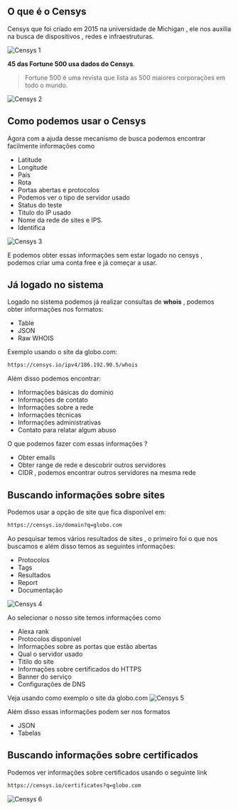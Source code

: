 ## O que é o Censys
Censys que foi criado em 2015 na universidade de Michigan , ele nos auxilia na busca de dispositivos , redes e infraestruturas.

![Censys 1](https://i.imgur.com/4OHE97L.png)

**45 das Fortune 500 usa dados do Censys**.
> Fortune 500 é uma revista que lista as 500 maiores corporações em todo o mundo.

![Censys 2](https://i.imgur.com/adbIJGo.png)

## Como podemos usar o Censys
Agora com a ajuda desse mecanismo de busca podemos encontrar facilmente informações como
- Latitude
- Longitude
- País
- Rota
- Portas abertas e protocolos
- Podemos ver o tipo de servidor usado
- Status do teste
- Titulo do IP usado
- Nome da rede  de sites e IPS.
- Identifica

![Censys 3](https://i.imgur.com/tmahhSn.png)

E podemos obter essas informações sem estar logado no censys , podemos criar uma conta free e já começar a usar.

## Já logado no sistema
Logado no sistema podemos já realizar consultas de **whois** , podemos obter informações nos formatos:
- Table
- JSON
- Raw WHOIS

Exemplo usando o site da globo.com:
```sh
https://censys.io/ipv4/186.192.90.5/whois
```

Além disso podemos encontrar:
- Informações básicas do domínio
- Informações de contato
- Informações sobre a rede
- Informações técnicas
- Informações administrativas
- Contato para relatar algum abuso

O que podemos fazer com essas informações ?
- Obter emails
- Obter range de rede e descobrir outros servidores
- CIDR , podemos encontrar outros servidores na mesma rede

## Buscando informações sobre sites
Podemos usar a opção de site que fica disponível em:
```sh
https://censys.io/domain?q=globo.com
```

Ao pesquisar temos vários resultados de sites , o primeiro foi o que nos buscamos e além disso temos as seguintes informações:
- Protocolos
- Tags
- Resultados
- Report
- Documentação

![Censys 4](https://i.imgur.com/YIk4W6s.png)

Ao selecionar o nosso site temos informações como
- Alexa rank
- Protocolos disponível
- Informações sobre as portas que estão abertas
- Qual o servidor usado
- Titilo do site
- Informações sobre certificados do HTTPS
- Banner do serviço
- Configurações de DNS

Veja usando como exemplo o site da globo.com
![Censys 5](https://i.imgur.com/yGrwWOl.png)

Além disso essas informações podem ser nos formatos
- JSON
- Tabelas

## Buscando informações sobre certificados
Podemos ver informações sobre certificados usando o seguinte link
```sh
https://censys.io/certificates?q=globo.com
```

![Censys 6](https://i.imgur.com/LmMFHLl.png)
